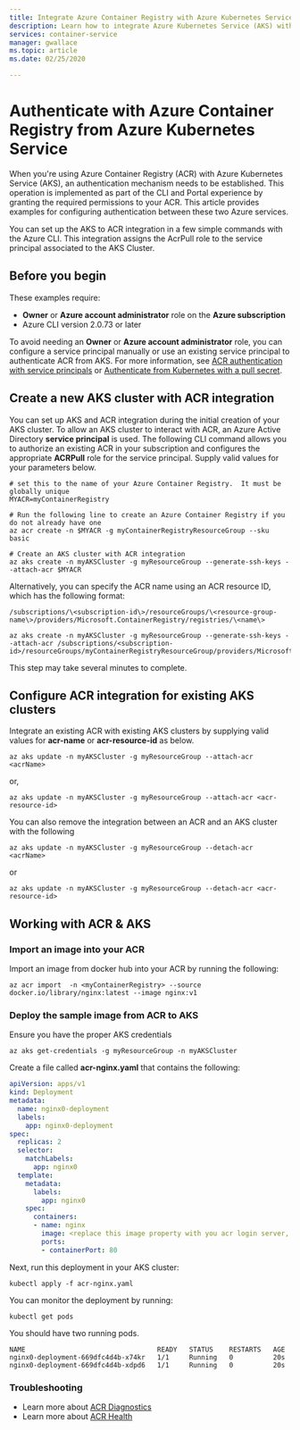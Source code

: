 ```yaml
---
title: Integrate Azure Container Registry with Azure Kubernetes Service
description: Learn how to integrate Azure Kubernetes Service (AKS) with Azure Container Registry (ACR)
services: container-service
manager: gwallace
ms.topic: article
ms.date: 02/25/2020

---
```


# Authenticate with Azure Container Registry from Azure Kubernetes Service

When you're using Azure Container Registry (ACR) with Azure Kubernetes Service (AKS), an authentication mechanism needs to be established. This operation is implemented as part of the CLI and Portal experience by granting the required permissions to your ACR. This article provides examples for configuring authentication between these two Azure services. 

You can set up the AKS to ACR integration in a few simple commands with the Azure CLI. This integration assigns the AcrPull role to the service principal associated to the AKS Cluster.

## Before you begin

These examples require:

* **Owner** or **Azure account administrator** role on the **Azure subscription**
* Azure CLI version 2.0.73 or later

To avoid needing an **Owner** or **Azure account administrator** role, you can configure a service principal manually or use an existing service principal to authenticate ACR from AKS. For more information, see [ACR authentication with service principals](../container-registry/container-registry-auth-service-principal.md) or [Authenticate from Kubernetes with a pull secret](../container-registry/container-registry-auth-kubernetes.md).

## Create a new AKS cluster with ACR integration

You can set up AKS and ACR integration during the initial creation of your AKS cluster.  To allow an AKS cluster to interact with ACR, an Azure Active Directory **service principal** is used. The following CLI command allows you to authorize an existing ACR in your subscription and configures the appropriate **ACRPull** role for the service principal. Supply valid values for your parameters below.

```azurecli
# set this to the name of your Azure Container Registry.  It must be globally unique
MYACR=myContainerRegistry

# Run the following line to create an Azure Container Registry if you do not already have one
az acr create -n $MYACR -g myContainerRegistryResourceGroup --sku basic

# Create an AKS cluster with ACR integration
az aks create -n myAKSCluster -g myResourceGroup --generate-ssh-keys --attach-acr $MYACR
```

Alternatively, you can specify the ACR name using an ACR resource ID, which has the following format:

`/subscriptions/\<subscription-id\>/resourceGroups/\<resource-group-name\>/providers/Microsoft.ContainerRegistry/registries/\<name\>` 

```azurecli
az aks create -n myAKSCluster -g myResourceGroup --generate-ssh-keys --attach-acr /subscriptions/<subscription-id>/resourceGroups/myContainerRegistryResourceGroup/providers/Microsoft.ContainerRegistry/registries/myContainerRegistry
```

This step may take several minutes to complete.

## Configure ACR integration for existing AKS clusters

Integrate an existing ACR with existing AKS clusters by supplying valid values for **acr-name** or **acr-resource-id** as below.

```azurecli
az aks update -n myAKSCluster -g myResourceGroup --attach-acr <acrName>
```

or,

```azurecli
az aks update -n myAKSCluster -g myResourceGroup --attach-acr <acr-resource-id>
```

You can also remove the integration between an ACR and an AKS cluster with the following

```azurecli
az aks update -n myAKSCluster -g myResourceGroup --detach-acr <acrName>
```

or

```azurecli
az aks update -n myAKSCluster -g myResourceGroup --detach-acr <acr-resource-id>
```

## Working with ACR & AKS

### Import an image into your ACR

Import an image from docker hub into your ACR by running the following:


```azurecli
az acr import  -n <myContainerRegistry> --source docker.io/library/nginx:latest --image nginx:v1
```

### Deploy the sample image from ACR to AKS

Ensure you have the proper AKS credentials

```azurecli
az aks get-credentials -g myResourceGroup -n myAKSCluster
```

Create a file called **acr-nginx.yaml** that contains the following:

```yaml
apiVersion: apps/v1
kind: Deployment
metadata:
  name: nginx0-deployment
  labels:
    app: nginx0-deployment
spec:
  replicas: 2
  selector:
    matchLabels:
      app: nginx0
  template:
    metadata:
      labels:
        app: nginx0
    spec:
      containers:
      - name: nginx
        image: <replace this image property with you acr login server, image and tag>
        ports:
        - containerPort: 80
```

Next, run this deployment in your AKS cluster:

```console
kubectl apply -f acr-nginx.yaml
```

You can monitor the deployment by running:

```console
kubectl get pods
```

You should have two running pods.

```output
NAME                                 READY   STATUS    RESTARTS   AGE
nginx0-deployment-669dfc4d4b-x74kr   1/1     Running   0          20s
nginx0-deployment-669dfc4d4b-xdpd6   1/1     Running   0          20s
```

### Troubleshooting
* Learn more about [ACR Diagnostics](../container-registry/container-registry-diagnostics-audit-logs.md)
* Learn more about [ACR Health](../container-registry/container-registry-check-health.md)

<!-- LINKS - external -->
[AKS AKS CLI]:  https://docs.microsoft.com/cli/azure/aks?view=azure-cli-latest#az-aks-create
